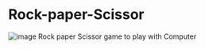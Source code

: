 # Rock-paper-Scissor
![image](https://github.com/user-attachments/assets/7ef87763-d85a-4a84-bca1-326f30925283)
Rock paper Scissor game to play with Computer
